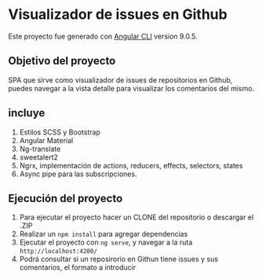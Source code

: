 # Visualizador de issues en Github

Este proyecto fue generado con [Angular CLI](https://github.com/angular/angular-cli) version 9.0.5.

## Objetivo del proyecto
SPA que sirve como visualizador de issues de repositorios en Github, puedes navegar a la vista detalle para visualizar los comentarios del mismo.

## incluye
1. Estilos SCSS y Bootstrap
2. Angular Material
3. Ng-translate
4. sweetalert2
5. Ngrx, implementación de actions, reducers, effects, selectors, states
6. Async pipe para las subscripciones.

## Ejecución del proyecto

1. Para ejecutar el proyecto hacer un CLONE del repositorio o descargar el .ZIP
2. Realizar un `npm install` para agregar dependencias
3. Ejecutar el proyecto con `ng serve`, y navegar a la ruta `http://localhost:4200/`
4. Podrá consultar si un reposirorio en Githun tiene issues y sus comentarios, el formato a introducir 